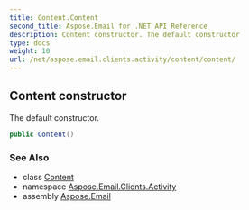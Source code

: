 ```yaml
---
title: Content.Content
second_title: Aspose.Email for .NET API Reference
description: Content constructor. The default constructor
type: docs
weight: 10
url: /net/aspose.email.clients.activity/content/content/
---
```

## Content constructor

The default constructor.

```csharp
public Content()
```

### See Also

* class [Content](../)
* namespace [Aspose.Email.Clients.Activity](../../content/)
* assembly [Aspose.Email](../../../)


